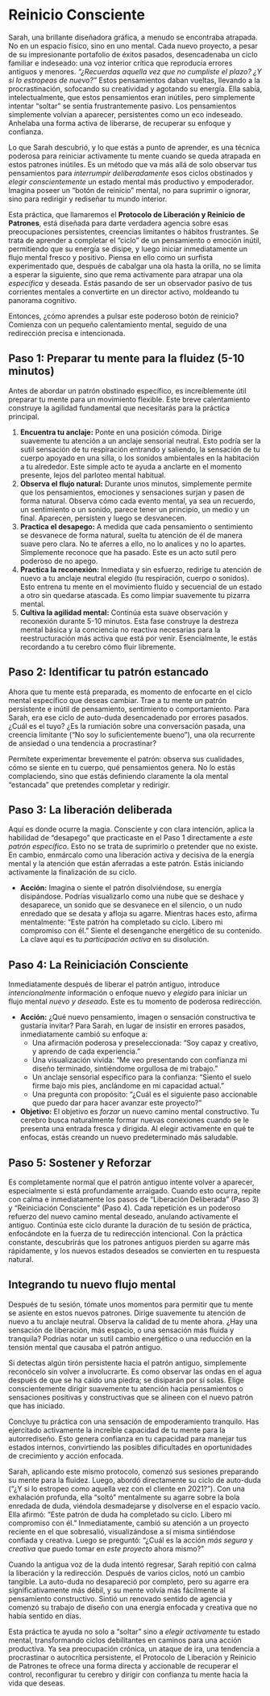 # Reinicio Consciente

Sarah, una brillante diseñadora gráfica, a menudo se encontraba atrapada. No en un espacio físico, sino en uno mental. Cada nuevo proyecto, a pesar de su impresionante portafolio de éxitos pasados, desencadenaba un ciclo familiar e indeseado: una voz interior crítica que reproducía errores antiguos y menores. *“¿Recuerdas aquella vez que no cumpliste el plazo? ¿Y si lo estropeas de nuevo?”* Estos pensamientos daban vueltas, llevando a la procrastinación, sofocando su creatividad y agotando su energía. Ella sabía, intelectualmente, que estos pensamientos eran inútiles, pero simplemente intentar “soltar” se sentía frustrantemente pasivo. Los pensamientos simplemente volvían a aparecer, persistentes como un eco indeseado. Anhelaba una forma activa de liberarse, de recuperar su enfoque y confianza.

Lo que Sarah descubrió, y lo que estás a punto de aprender, es una técnica poderosa para reiniciar activamente tu mente cuando se queda atrapada en estos patrones inútiles. Es un método que va más allá de solo observar tus pensamientos para *interrumpir deliberadamente* esos ciclos obstinados y *elegir conscientemente* un estado mental más productivo y empoderador. Imagina poseer un “botón de reinicio” mental, no para suprimir o ignorar, sino para redirigir y rediseñar tu mundo interior.

Esta práctica, que llamaremos el **Protocolo de Liberación y Reinicio de Patrones**, está diseñada para darte verdadera agencia sobre esas preocupaciones persistentes, creencias limitantes o hábitos frustrantes. Se trata de aprender a completar el “ciclo” de un pensamiento o emoción inútil, permitiendo que su energía se disipe, y luego iniciar inmediatamente un flujo mental fresco y positivo. Piensa en ello como un surfista experimentado que, después de cabalgar una ola hasta la orilla, no se limita a esperar la siguiente, sino que rema activamente para atrapar una ola *específica* y deseada. Estás pasando de ser un observador pasivo de tus corrientes mentales a convertirte en un director activo, moldeando tu panorama cognitivo.

Entonces, ¿cómo aprendes a pulsar este poderoso botón de reinicio? Comienza con un pequeño calentamiento mental, seguido de una redirección precisa e intencionada.

## **Paso 1: Preparar tu mente para la fluidez (5-10 minutos)**

Antes de abordar un patrón obstinado específico, es increíblemente útil preparar tu mente para un movimiento flexible. Este breve calentamiento construye la agilidad fundamental que necesitarás para la práctica principal.

1.  **Encuentra tu anclaje:** Ponte en una posición cómoda. Dirige suavemente tu atención a un anclaje sensorial neutral. Esto podría ser la sutil sensación de tu respiración entrando y saliendo, la sensación de tu cuerpo apoyado en una silla, o los sonidos ambientales en la habitación a tu alrededor. Este simple acto te ayuda a anclarte en el momento presente, lejos del parloteo mental habitual.
2.  **Observa el flujo natural:** Durante unos minutos, simplemente permite que los pensamientos, emociones y sensaciones surjan y pasen de forma natural. Observa cómo cada evento mental, ya sea un recuerdo, un sentimiento o un sonido, parece tener un principio, un medio y un final. Aparecen, persisten y luego se desvanecen.
3.  **Practica el desapego:** A medida que cada pensamiento o sentimiento se desvanece de forma natural, suelta tu atención de él de manera suave pero clara. No te aferres a ello, no lo analices y no lo apartes. Simplemente reconoce que ha pasado. Este es un acto sutil pero poderoso de no apego.
4.  **Practica la reconexión:** Inmediata y sin esfuerzo, redirige tu atención de nuevo a tu anclaje neutral elegido (tu respiración, cuerpo o sonidos). Esto entrena tu mente en el movimiento fluido y secuencial de un estado a otro sin quedarse atascada. Es como limpiar suavemente tu pizarra mental.
5.  **Cultiva la agilidad mental:** Continúa esta suave observación y reconexión durante 5-10 minutos. Esta fase construye la destreza mental básica y la conciencia no reactiva necesarias para la reestructuración más activa que está por venir. Esencialmente, le estás recordando a tu cerebro cómo fluir libremente.

## **Paso 2: Identificar tu patrón estancado**

Ahora que tu mente está preparada, es momento de enfocarte en el ciclo mental específico que deseas cambiar. Trae a tu mente *un* patrón persistente e inútil de pensamiento, sentimiento o comportamiento. Para Sarah, era ese ciclo de auto-duda desencadenado por errores pasados. ¿Cuál es el tuyo? ¿Es la rumiación sobre una conversación pasada, una creencia limitante (“No soy lo suficientemente bueno”), una ola recurrente de ansiedad o una tendencia a procrastinar?

Permítete experimentar brevemente el patrón: observa sus cualidades, cómo se siente en tu cuerpo, qué pensamientos genera. No lo estás complaciendo, sino que estás definiendo claramente la ola mental “estancada” que pretendes completar y redirigir.

## **Paso 3: La liberación deliberada**

Aquí es donde ocurre la magia. Consciente y con clara intención, aplica la habilidad de “desapego” que practicaste en el Paso 1 directamente a *este patrón específico*. Esto no se trata de suprimirlo o pretender que no existe. En cambio, enmárcalo como una liberación activa y decisiva de la energía mental y la atención que están aferradas a este patrón. Estás iniciando activamente la finalización de su ciclo.

*   **Acción:** Imagina o siente el patrón disolviéndose, su energía disipándose. Podrías visualizarlo como una nube que se deshace y desaparece, un sonido que se desvanece en el silencio, o un nudo enredado que se desata y afloja su agarre. Mientras haces esto, afirma mentalmente: “Este patrón ha completado su ciclo. Libero mi compromiso con él.” Siente el desenganche energético de su contenido. La clave aquí es tu *participación activa* en su disolución.

## **Paso 4: La Reiniciación Consciente**

Inmediatamente después de liberar el patrón antiguo, introduce *intencionalmente* información o enfoque nuevo y *elegido* para iniciar un flujo mental *nuevo y deseado*. Este es tu momento de poderosa redirección.

*   **Acción:** ¿Qué nuevo pensamiento, imagen o sensación constructiva te gustaría invitar? Para Sarah, en lugar de insistir en errores pasados, inmediatamente cambió su enfoque a:
    *   Una afirmación poderosa y preseleccionada: “Soy capaz y creativo, y aprendo de cada experiencia.”
    *   Una visualización vívida: “Me veo presentando con confianza mi diseño terminado, sintiéndome orgullosa de mi trabajo.”
    *   Un anclaje sensorial específico para la confianza: “Siento el suelo firme bajo mis pies, anclándome en mi capacidad actual.”
    *   Una pregunta con propósito: “¿Cuál es el siguiente paso accionable que puedo dar para hacer avanzar este proyecto?”
*   **Objetivo:** El objetivo es *forzar* un nuevo camino mental constructivo. Tu cerebro busca naturalmente formar nuevas conexiones cuando se le presenta una entrada fresca y dirigida. Al elegir activamente en qué te enfocas, estás creando un nuevo predeterminado más saludable.

## **Paso 5: Sostener y Reforzar**

Es completamente normal que el patrón antiguo intente volver a aparecer, especialmente si está profundamente arraigado. Cuando esto ocurra, repite con calma e inmediatamente los pasos de “Liberación Deliberada” (Paso 3) y “Reiniciación Consciente” (Paso 4). Cada repetición es un poderoso refuerzo del nuevo camino mental deseado, anulando activamente el antiguo. Continúa este ciclo durante la duración de tu sesión de práctica, enfocándote en la fuerza de tu redirección intencional. Con la práctica constante, descubrirás que los patrones antiguos pierden su agarre más rápidamente, y los nuevos estados deseados se convierten en tu respuesta natural.

## **Integrando tu nuevo flujo mental**

Después de tu sesión, tómate unos momentos para permitir que tu mente se asiente en estos nuevos patrones. Dirige suavemente tu atención de nuevo a tu anclaje neutral. Observa la calidad de tu mente ahora. ¿Hay una sensación de liberación, más espacio, o una sensación más fluida y tranquila? Podrías notar un sutil cambio energético o una reducción en la tensión mental que causaba el patrón antiguo.

Si detectas algún tirón persistente hacia el patrón antiguo, simplemente reconócelo sin volver a involucrarte. Es como observar las ondas en el agua después de que se ha caído una piedra; se disiparán por sí solas. Elige conscientemente dirigir suavemente tu atención hacia pensamientos o sensaciones positivas y constructivas que se alineen con el nuevo patrón que has iniciado.

Concluye tu práctica con una sensación de empoderamiento tranquilo. Has ejercitado activamente la increíble capacidad de tu mente para la autorrediseño. Esto genera confianza en tu capacidad para manejar tus estados internos, convirtiendo las posibles dificultades en oportunidades de crecimiento y acción enfocada.

Sarah, aplicando este mismo protocolo, comenzó sus sesiones preparando su mente para la fluidez. Luego, abordó directamente su ciclo de auto-duda (“¿Y si lo estropeo como aquella vez con el cliente en 2021?”). Con una exhalación profunda, ella “soltó” mentalmente su agarre sobre la bola enredada de duda, viéndola desmadejarse y disolverse en el espacio vacío. Ella afirmó: “Este patrón de duda ha completado su ciclo. Libero mi compromiso con él.” Inmediatamente, cambió su atención a un proyecto reciente en el que sobresalió, visualizándose a sí misma sintiéndose confiada y creativa. Luego se preguntó: “¿Cuál es la acción *más segura* y *creativa* que puedo tomar en *este proyecto* ahora mismo?”

Cuando la antigua voz de la duda intentó regresar, Sarah repitió con calma la liberación y la redirección. Después de varios ciclos, notó un cambio tangible. La auto-duda no desapareció por completo, pero su agarre era significativamente más débil, y su mente volvía más fácilmente al pensamiento constructivo. Sintió un renovado sentido de agencia y comenzó su trabajo de diseño con una energía enfocada y creativa que no había sentido en días.

Esta práctica te ayuda no solo a “soltar” sino a *elegir activamente* tu estado mental, transformando ciclos debilitantes en caminos para una acción productiva. Ya sea preocupación crónica, un ataque de ira, una tendencia a procrastinar o autocrítica persistente, el Protocolo de Liberación y Reinicio de Patrones te ofrece una forma directa y accionable de recuperar el control, reconfigurar tu cerebro y dirigir con confianza tu mente hacia la vida que deseas.